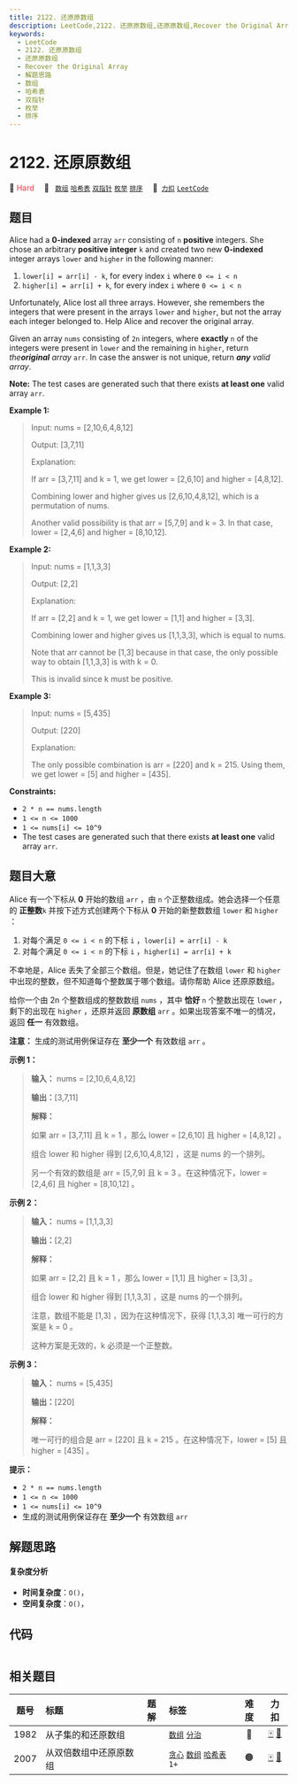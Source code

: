 ```yaml
---
title: 2122. 还原原数组
description: LeetCode,2122. 还原原数组,还原原数组,Recover the Original Array,解题思路,数组,哈希表,双指针,枚举,排序
keywords:
  - LeetCode
  - 2122. 还原原数组
  - 还原原数组
  - Recover the Original Array
  - 解题思路
  - 数组
  - 哈希表
  - 双指针
  - 枚举
  - 排序
---
```


# 2122. 还原原数组

🔴 <font color=#ff334b>Hard</font>&emsp; 🔖&ensp; [`数组`](/tag/array.md) [`哈希表`](/tag/hash-table.md) [`双指针`](/tag/two-pointers.md) [`枚举`](/tag/enumeration.md) [`排序`](/tag/sorting.md)&emsp; 🔗&ensp;[`力扣`](https://leetcode.cn/problems/recover-the-original-array) [`LeetCode`](https://leetcode.com/problems/recover-the-original-array)

## 题目

Alice had a **0-indexed** array `arr` consisting of `n` **positive** integers.
She chose an arbitrary **positive integer** `k` and created two new
**0-indexed** integer arrays `lower` and `higher` in the following manner:

  1. `lower[i] = arr[i] - k`, for every index `i` where `0 <= i < n`
  2. `higher[i] = arr[i] + k`, for every index `i` where `0 <= i < n`

Unfortunately, Alice lost all three arrays. However, she remembers the
integers that were present in the arrays `lower` and `higher`, but not the
array each integer belonged to. Help Alice and recover the original array.

Given an array `nums` consisting of `2n` integers, where **exactly** `n` of
the integers were present in `lower` and the remaining in `higher`, return
_the**original** array_ `arr`. In case the answer is not unique, return
_**any** valid array_.

**Note:** The test cases are generated such that there exists **at least one**
valid array `arr`.



**Example 1:**

> Input: nums = [2,10,6,4,8,12]
> 
> Output: [3,7,11]
> 
> Explanation:
> 
> If arr = [3,7,11] and k = 1, we get lower = [2,6,10] and higher = [4,8,12].
> 
> Combining lower and higher gives us [2,6,10,4,8,12], which is a permutation of nums.
> 
> Another valid possibility is that arr = [5,7,9] and k = 3. In that case, lower = [2,4,6] and higher = [8,10,12]. 

**Example 2:**

> Input: nums = [1,1,3,3]
> 
> Output: [2,2]
> 
> Explanation:
> 
> If arr = [2,2] and k = 1, we get lower = [1,1] and higher = [3,3].
> 
> Combining lower and higher gives us [1,1,3,3], which is equal to nums.
> 
> Note that arr cannot be [1,3] because in that case, the only possible way to obtain [1,1,3,3] is with k = 0.
> 
> This is invalid since k must be positive.

**Example 3:**

> Input: nums = [5,435]
> 
> Output: [220]
> 
> Explanation:
> 
> The only possible combination is arr = [220] and k = 215. Using them, we get lower = [5] and higher = [435].

**Constraints:**

  * `2 * n == nums.length`
  * `1 <= n <= 1000`
  * `1 <= nums[i] <= 10^9`
  * The test cases are generated such that there exists **at least one** valid array `arr`.


## 题目大意

Alice 有一个下标从 **0** 开始的数组 `arr` ，由 `n` 个正整数组成。她会选择一个任意的 **正整数**`k`
并按下述方式创建两个下标从 **0** 开始的新整数数组 `lower` 和 `higher` ：

  1. 对每个满足 `0 <= i < n` 的下标 `i` ，`lower[i] = arr[i] - k`
  2. 对每个满足 `0 <= i < n` 的下标 `i` ，`higher[i] = arr[i] + k`

不幸地是，Alice 丢失了全部三个数组。但是，她记住了在数组 `lower` 和 `higher` 中出现的整数，但不知道每个整数属于哪个数组。请你帮助
Alice 还原原数组。

给你一个由 2n 个整数组成的整数数组 `nums` ，其中 **恰好** `n` 个整数出现在 `lower` ，剩下的出现在 `higher`
，还原并返回 **原数组** `arr` 。如果出现答案不唯一的情况，返回 **任一** 有效数组。

**注意：** 生成的测试用例保证存在 **至少一个** 有效数组 `arr` 。



**示例 1：**

> 
> 
> 
> 
> 
> **输入：** nums = [2,10,6,4,8,12]
> 
> **输出：**[3,7,11]
> 
> **解释：**
> 
> 如果 arr = [3,7,11] 且 k = 1 ，那么 lower = [2,6,10] 且 higher = [4,8,12] 。
> 
> 组合 lower 和 higher 得到 [2,6,10,4,8,12] ，这是 nums 的一个排列。
> 
> 另一个有效的数组是 arr = [5,7,9] 且 k = 3 。在这种情况下，lower = [2,4,6] 且 higher = [8,10,12] 。
> 
> 

**示例 2：**

> 
> 
> 
> 
> 
> **输入：** nums = [1,1,3,3]
> 
> **输出：**[2,2]
> 
> **解释：**
> 
> 如果 arr = [2,2] 且 k = 1 ，那么 lower = [1,1] 且 higher = [3,3] 。
> 
> 组合 lower 和 higher 得到 [1,1,3,3] ，这是 nums 的一个排列。
> 
> 注意，数组不能是 [1,3] ，因为在这种情况下，获得 [1,1,3,3] 唯一可行的方案是 k = 0 。
> 
> 这种方案是无效的，k 必须是一个正整数。
> 
> 

**示例 3：**

> 
> 
> 
> 
> 
> **输入：** nums = [5,435]
> 
> **输出：**[220]
> 
> **解释：**
> 
> 唯一可行的组合是 arr = [220] 且 k = 215 。在这种情况下，lower = [5] 且 higher = [435] 。



**提示：**

  * `2 * n == nums.length`
  * `1 <= n <= 1000`
  * `1 <= nums[i] <= 10^9`
  * 生成的测试用例保证存在 **至少一个** 有效数组 `arr`


## 解题思路

#### 复杂度分析

- **时间复杂度**：`O()`，
- **空间复杂度**：`O()`，

## 代码

```javascript

```

## 相关题目

<!-- prettier-ignore -->
| 题号 | 标题 | 题解 | 标签 | 难度 | 力扣 |
| :------: | :------ | :------: | :------ | :------: | :------: |
| 1982 | 从子集的和还原数组 |  |  [`数组`](/tag/array.md) [`分治`](/tag/divide-and-conquer.md) | 🔴 | [🀄️](https://leetcode.cn/problems/find-array-given-subset-sums) [🔗](https://leetcode.com/problems/find-array-given-subset-sums) |
| 2007 | 从双倍数组中还原原数组 |  |  [`贪心`](/tag/greedy.md) [`数组`](/tag/array.md) [`哈希表`](/tag/hash-table.md) `1+` | 🟠 | [🀄️](https://leetcode.cn/problems/find-original-array-from-doubled-array) [🔗](https://leetcode.com/problems/find-original-array-from-doubled-array) |